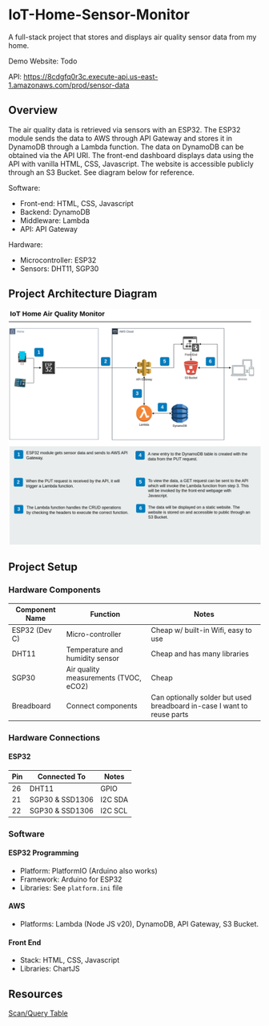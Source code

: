 # IoT-Home-Sensor-Monitor
A full-stack project that stores and displays air quality sensor data from my home. 

Demo Website: Todo

API: https://8cdgfq0r3c.execute-api.us-east-1.amazonaws.com/prod/sensor-data


## Overview
The air quality data is retrieved via sensors with an ESP32. The ESP32 module sends the data to AWS through API Gateway and stores it in DynamoDB through a Lambda function. The data on DynamoDB can be obtained via the API URI. The front-end dashboard displays data using the API with vanilla HTML, CSS, Javascript. The website is accessible publicly through an S3 Bucket. See diagram below for reference.

Software:
- Front-end: HTML, CSS, Javascript
- Backend: DynamoDB
- Middleware: Lambda
- API: API Gateway

Hardware:
- Microcontroller: ESP32
- Sensors: DHT11, SGP30



## Project Architecture Diagram

![](./media/iot-fullstack-diagram.png)


## Project Setup
### Hardware Components
| Component Name | Function | Notes |
|-------------|-------------|----|
| ESP32 (Dev C)  | Micro-controller | Cheap w/ built-in Wifi, easy to use |
|DHT11      |   Temperature and humidity sensor            | Cheap and has many libraries |
| SGP30     |   Air quality measurements (TVOC, eCO2)       | Cheap |
|Breadboard | Connect components | Can optionally solder but used breadboard in-case I want to reuse parts |

### Hardware Connections
#### ESP32
|   Pin |   Connected To    |       Notes                       |
|-------|-------------------|-----------------------------------|
|   26  |   DHT11           | GPIO                              |
|   21  |   SGP30 & SSD1306 | I2C SDA                           |
|   22  |   SGP30 & SSD1306 | I2C SCL                           |


### Software
#### ESP32 Programming
- Platform: PlatformIO (Arduino also works)
- Framework: Arduino for ESP32
- Libraries: See `platform.ini` file

#### AWS
- Platforms: Lambda (Node JS v20), DynamoDB, API Gateway, S3 Bucket.

#### Front End
- Stack: HTML, CSS, Javascript
- Libraries: ChartJS


## Resources
[Scan/Query Table](https://docs.aws.amazon.com/sdk-for-javascript/v3/developer-guide/javascript_dynamodb_code_examples.html)